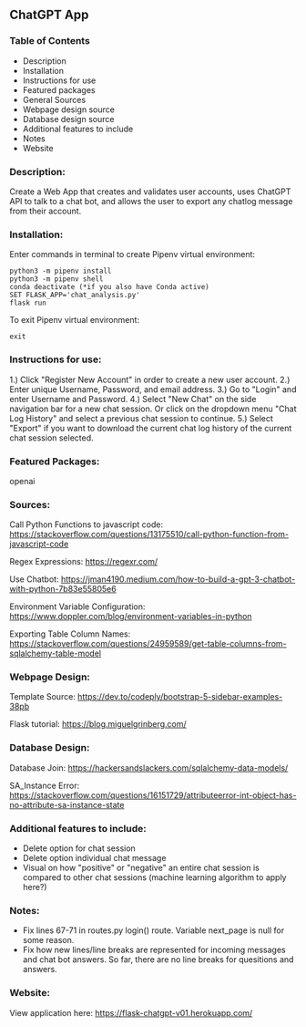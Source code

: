 ## ChatGPT App

### Table of Contents
* Description
* Installation
* Instructions for use
* Featured packages
* General Sources
* Webpage design source
* Database design source
* Additional features to include
* Notes
* Website

### Description:
Create a Web App that creates and validates user accounts, uses ChatGPT API to talk to a chat bot, and allows the user to export any chatlog message from their account.


### Installation:
Enter commands in terminal to create Pipenv virtual environment:<br />
```
python3 -m pipenv install
python3 -m pipenv shell
conda deactivate (*if you also have Conda active)
SET FLASK_APP='chat_analysis.py'
flask run
```
To exit Pipenv virtual environment:<br />
```
exit
```

### Instructions for use:
1.) Click "Register New Account" in order to create a new user account.
2.) Enter unique Username, Password, and email address.
3.) Go to "Login" and enter Username and Password.
4.) Select "New Chat" on the side navigation bar for a new chat session. Or click on the dropdown menu "Chat Log History" and select a previous chat session to continue.
5.) Select "Export" if you want to download the current chat log history of the current chat session selected.


### Featured Packages:
openai

### Sources:
Call Python Functions to javascript code: https://stackoverflow.com/questions/13175510/call-python-function-from-javascript-code

Regex Expressions: https://regexr.com/

Use Chatbot: https://jman4190.medium.com/how-to-build-a-gpt-3-chatbot-with-python-7b83e55805e6

Environment Variable Configuration: https://www.doppler.com/blog/environment-variables-in-python

Exporting Table Column Names: https://stackoverflow.com/questions/24959589/get-table-columns-from-sqlalchemy-table-model

### Webpage Design:
Template Source: https://dev.to/codeply/bootstrap-5-sidebar-examples-38pb

Flask tutorial: https://blog.miguelgrinberg.com/

### Database Design:
Database Join: https://hackersandslackers.com/sqlalchemy-data-models/

SA_Instance Error: https://stackoverflow.com/questions/16151729/attributeerror-int-object-has-no-attribute-sa-instance-state

### Additional features to include:
* Delete option for chat session
* Delete option individual chat message
* Visual on how "positive" or "negative" an entire chat session is compared to other chat sessions (machine learning algorithm to apply here?)

### Notes:
* Fix lines 67-71 in routes.py login() route. Variable next_page is null for some reason.
* Fix how new lines/line breaks are represented for incoming messages and chat bot answers. So far, there are no line breaks for quesitions and answers.

### Website:

View application here: https://flask-chatgpt-v01.herokuapp.com/
